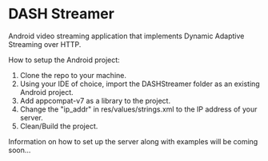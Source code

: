 DASH Streamer
================

Android video streaming application that implements Dynamic Adaptive Streaming over HTTP.

How to setup the Android project:

1. Clone the repo to your machine.
2. Using your IDE of choice, import the DASHStreamer folder as an existing Android project.
3. Add appcompat-v7 as a library to the project.
4. Change the "ip_addr" in res/values/strings.xml to the IP address of your server.
5. Clean/Build the project.

Information on how to set up the server along with examples will be coming soon...
